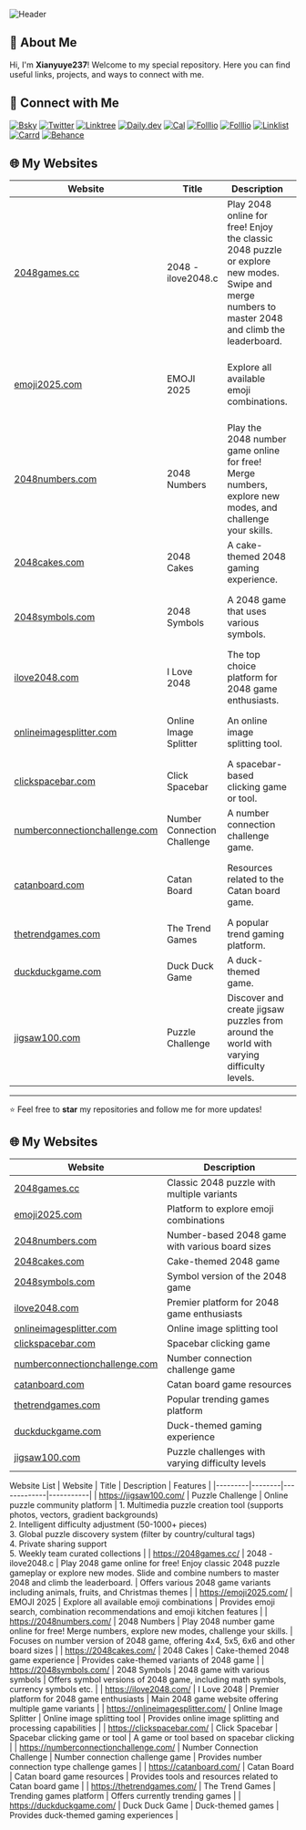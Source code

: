 ![Header](https://capsule-render.vercel.app/api?type=wave&color=gradient&height=200&section=header&text=Welcome%20to%20My%20GitHub!&fontSize=40)

## 🌟 About Me

Hi, I'm **Xianyuye237**! Welcome to my special repository. Here you can find useful links, projects, and ways to connect with me.

## 🔗 Connect with Me

[![Bsky](https://img.shields.io/badge/Bsky-Profile-blue?logo=bsky)](https://bsky.app/profile/xianyuye.bsky.social)
[![Twitter](https://img.shields.io/badge/Twitter-Profile-blue?logo=twitter)](https://x.com/xianyuye237)
[![Linktree](https://img.shields.io/badge/Linktree-Profile-blue?logo=linktree)](https://linktr.ee/xianyuye)
[![Daily.dev](https://img.shields.io/badge/Daily.dev-Profile-blue?logo=daily.dev)](https://app.daily.dev/mocha208)
[![Cal](https://img.shields.io/badge/Cal-Profile-blue?logo=cal)](https://cal.com/mochacha-mocha-rndch2)
[![Folllio](https://img.shields.io/badge/Folllio-Profile-blue?logo=folllio)](https://folll.io/mochachamocha)
[![Folllio](https://img.shields.io/badge/Folllio-Resume-blue?logo=folllio)](https://folll.io/mochachamocha/resume/)
[![Linklist](https://img.shields.io/badge/Linklist-Profile-blue?logo=linklist)](https://linklist.topicsdirect.com)
[![Carrd](https://img.shields.io/badge/Carrd-Profile-blue?logo=carrd)](https://xianyuye.carrd.co/)
[![Behance](https://img.shields.io/badge/Behance-Profile-blue?logo=behance)](https://www.behance.net/mochachamocha)

## 🌐 My Websites

| Website                                                                 | Title                       | Description                                                                                                                                      | Features                                                                                                              |
| ----------------------------------------------------------------------- | --------------------------- | ------------------------------------------------------------------------------------------------------------------------------------------------ | --------------------------------------------------------------------------------------------------------------------- |
| [2048games.cc](https://2048games.cc/)                                   | 2048 - ilove2048.c          | Play 2048 online for free! Enjoy the classic 2048 puzzle or explore new modes. Swipe and merge numbers to master 2048 and climb the leaderboard. | Offers multiple 2048 variants, including animals, fruits, and Christmas-themed versions.                              |
| [emoji2025.com](https://emoji2025.com/)                                 | EMOJI 2025                  | Explore all available emoji combinations.                                                                                                        | Offers emoji search, combination recommendations, and an emoji kitchen feature.                                       |
| [2048numbers.com](https://2048numbers.com/)                             | 2048 Numbers                | Play the 2048 number game online for free! Merge numbers, explore new modes, and challenge your skills.                                          | Focuses on the numeric version of 2048, providing 4x4, 5x5, 6x6, and other board sizes.                               |
| [2048cakes.com](https://2048cakes.com/)                                 | 2048 Cakes                  | A cake-themed 2048 gaming experience.                                                                                                            | Offers a cake-themed variant of the 2048 game.                                                                        |
| [2048symbols.com](https://2048symbols.com/)                             | 2048 Symbols                | A 2048 game that uses various symbols.                                                                                                           | Provides a symbols version of 2048, including math and currency symbols.                                              |
| [ilove2048.com](https://ilove2048.com/)                                 | I Love 2048                 | The top choice platform for 2048 game enthusiasts.                                                                                               | Main 2048 website, possibly offering multiple 2048 variants.                                                          |
| [onlineimagesplitter.com](https://onlineimagesplitter.com/)             | Online Image Splitter       | An online image splitting tool.                                                                                                                  | Provides online image splitting and processing features.                                                              |
| [clickspacebar.com](https://clickspacebar.com/)                         | Click Spacebar              | A spacebar-based clicking game or tool.                                                                                                          | Possibly a game or tool that revolves around spacebar clicks.                                                         |
| [numberconnectionchallenge.com](https://numberconnectionchallenge.com/) | Number Connection Challenge | A number connection challenge game.                                                                                                              | Provides a number-connection type challenge.                                                                          |
| [catanboard.com](https://catanboard.com/)                               | Catan Board                 | Resources related to the Catan board game.                                                                                                       | Possibly provides tools or resources related to the Catan board game.                                                 |
| [thetrendgames.com](https://thetrendgames.com/)                         | The Trend Games             | A popular trend gaming platform.                                                                                                                 | Provides currently trending games.                                                                                    |
| [duckduckgame.com](https://duckduckgame.com/)                           | Duck Duck Game              | A duck-themed game.                                                                                                                              | Offers a duck-themed gaming experience.                                                                               |
| [jigsaw100.com](http://jigsaw100.com/)                                  | Puzzle Challenge            | Discover and create jigsaw puzzles from around the world with varying difficulty levels.                                                         | Features multimedia puzzle studio, intelligent difficulty adjustment, and global puzzle discovery with cultural tags. |

---

⭐️ Feel free to **star** my repositories and follow me for more updates!

## 🌐 My Websites

| Website                                                                 | Description                                      |
| ----------------------------------------------------------------------- | ------------------------------------------------ |
| [2048games.cc](https://2048games.cc/)                                   | Classic 2048 puzzle with multiple variants       |
| [emoji2025.com](https://emoji2025.com/)                                 | Platform to explore emoji combinations           |
| [2048numbers.com](https://2048numbers.com/)                             | Number-based 2048 game with various board sizes  |
| [2048cakes.com](https://2048cakes.com/)                                 | Cake-themed 2048 game                            |
| [2048symbols.com](https://2048symbols.com/)                             | Symbol version of the 2048 game                  |
| [ilove2048.com](https://ilove2048.com/)                                 | Premier platform for 2048 game enthusiasts       |
| [onlineimagesplitter.com](https://onlineimagesplitter.com/)             | Online image splitting tool                      |
| [clickspacebar.com](https://clickspacebar.com/)                         | Spacebar clicking game                           |
| [numberconnectionchallenge.com](https://numberconnectionchallenge.com/) | Number connection challenge game                 |
| [catanboard.com](https://catanboard.com/)                               | Catan board game resources                       |
| [thetrendgames.com](https://thetrendgames.com/)                         | Popular trending games platform                  |
| [duckduckgame.com](https://duckduckgame.com/)                           | Duck-themed gaming experience                    |
| [jigsaw100.com](http://jigsaw100.com/)                                  | Puzzle challenges with varying difficulty levels |

Website List
| Website | Title | Description | Features |
|---------|--------|-------------|-----------|
| https://jigsaw100.com/ | Puzzle Challenge | Online puzzle community platform | 1. Multimedia puzzle creation tool (supports photos, vectors, gradient backgrounds)<br>2. Intelligent difficulty adjustment (50-1000+ pieces)<br>3. Global puzzle discovery system (filter by country/cultural tags)<br>4. Private sharing support<br>5. Weekly team curated collections |
| https://2048games.cc/ | 2048 - ilove2048.c | Play 2048 game online for free! Enjoy classic 2048 puzzle gameplay or explore new modes. Slide and combine numbers to master 2048 and climb the leaderboard. | Offers various 2048 game variants including animals, fruits, and Christmas themes |
| https://emoji2025.com/ | EMOJI 2025 | Explore all available emoji combinations | Provides emoji search, combination recommendations and emoji kitchen features |
| https://2048numbers.com/ | 2048 Numbers | Play 2048 number game online for free! Merge numbers, explore new modes, challenge your skills. | Focuses on number version of 2048 game, offering 4x4, 5x5, 6x6 and other board sizes |
| https://2048cakes.com/ | 2048 Cakes | Cake-themed 2048 game experience | Provides cake-themed variants of 2048 game |
| https://2048symbols.com/ | 2048 Symbols | 2048 game with various symbols | Offers symbol versions of 2048 game, including math symbols, currency symbols etc. |
| https://ilove2048.com/ | I Love 2048 | Premier platform for 2048 game enthusiasts | Main 2048 game website offering multiple game variants |
| https://onlineimagesplitter.com/ | Online Image Splitter | Online image splitting tool | Provides online image splitting and processing capabilities |
| https://clickspacebar.com/ | Click Spacebar | Spacebar clicking game or tool | A game or tool based on spacebar clicking |
| https://numberconnectionchallenge.com/ | Number Connection Challenge | Number connection challenge game | Provides number connection type challenge games |
| https://catanboard.com/ | Catan Board | Catan board game resources | Provides tools and resources related to Catan board game |
| https://thetrendgames.com/ | The Trend Games | Trending games platform | Offers currently trending games |
| https://duckduckgame.com/ | Duck Duck Game | Duck-themed games | Provides duck-themed gaming experiences |
